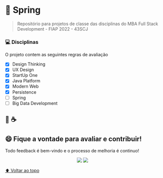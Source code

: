# :leaves: Spring

>Repositório para projetos de classe das disciplinas do MBA Full Stack Development - FIAP 2022 - 43SCJ

### 💻 Disciplinas
O projeto contem as seguintes regras de avaliação

- [x] Design Thinking
- [x] UX Design
- [x] StartUp One
- [x] Java Platform
- [x] Modern Web
- [x] Persistence
- [ ] Spring
- [ ] Big Data Development
## 🚀 ☕

## 😄 Fique a vontade para avaliar e contribuir!<br>

Todo feedback é bem-vindo e o processo de melhoria é continuo!

<p align="center"><a href="https://www.linkedin.com/in/caramujox/" alt="Linkedin">
<img src="https://img.shields.io/badge/-Linkedin-0e76a8?style=flat-square&logo=Linkedin&logoColor=white" /></a>
<a href="#" alt="Twitter">
<img src="https://img.shields.io/twitter/follow/camirujo?style=social" /></a>
</p>

[⬆ Voltar ao topo](#projeto-final-integration-and-devtools)<br>
